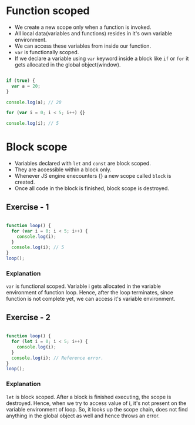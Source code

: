 # Function scoped

- We create a new scope only when a function is invoked.
- All local data(variables and functions) resides in it's own variable environment.
- We can access these variables from inside our function.
- `var` is functionally scoped.
- If we declare a variable using `var` keyword inside a block like `if` or `for` it gets allocated in the global object(window).

``` javascript

if (true) {
  var a = 20;
}

console.log(a); // 20

for (var i = 0; i < 5; i++) {}

console.log(i); // 5

```

# Block scope

- Variables declared with `let` and `const` are block scoped.
- They are accessible within a block only.
- Whenever JS engine enecounters {} a new scope called `block` is created.
- Once all code in the block is finished, block scope is destroyed.

## Exercise - 1

``` javascript

function loop() {
  for (var i = 0; i < 5; i++) {
    console.log(i);
  }
  console.log(i); // 5
}
loop();

```

### Explanation

`var` is functional scoped. Variable i gets allocated in the variable environment of function loop. Hence, after the loop terminates, since function is not complete yet, we can access it's variable environment.


## Exercise - 2

``` javascript

function loop() {
  for (let i = 0; i < 5; i++) {
    console.log(i);
  }
  console.log(i); // Reference error.
}
loop();

```

### Explanation

`let` is block scoped. After a block is finished executing, the scope is destroyed. Hence, when we try to access value of i, it's not present on the variable environment of loop. So, it looks up the scope chain, does not find anything in the global object as well and hence throws an error.



